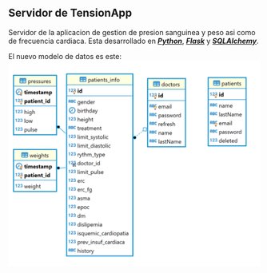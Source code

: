 ## Servidor de TensionApp
Servidor de la aplicacion de gestion de presion sanguinea y peso asi como de frecuencia cardiaca. 
Esta desarrollado en __*[Python](https://www.python.org/)*__, __*[Flask](https://www.palletsprojects.com/p/flask/)*__ y __*[SQLAlchemy](https://www.sqlalchemy.org/)*__.

El nuevo modelo de datos es este:
![ER_DIAGRAM.png](ER_DIAGRAM.png)